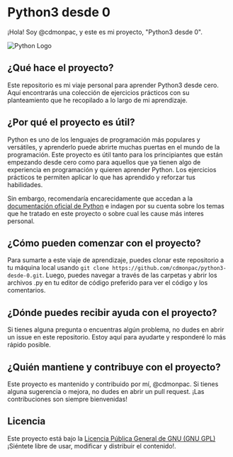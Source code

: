 # Python3 desde 0

¡Hola! Soy @cdmonpac, y este es mi proyecto, "Python3 desde 0". 

![Python Logo](https://github.com/cdmonpac/python3-desde-0/assets/127354610/abad8759-f3f5-4c2b-8685-28792432cd73)

## ¿Qué hace el proyecto?

Este repositorio es mi viaje personal para aprender Python3 desde cero. Aquí encontrarás una colección de ejercicios prácticos con su planteamiento que he recopilado a lo largo de mi aprendizaje.

## ¿Por qué el proyecto es útil?

Python es uno de los lenguajes de programación más populares y versátiles, y aprenderlo puede abrirte muchas puertas en el mundo de la programación. Este proyecto es útil tanto para los principiantes que están empezando desde cero como para aquellos que ya tienen algo de experiencia en programación y quieren aprender Python. Los ejercicios prácticos te permiten aplicar lo que has aprendido y reforzar tus habilidades.

Sin embargo, recomendaría encarecidamente que accedan a la [documentación oficial de Python](https://docs.python.org/es/3/contents.html) e indagen por su cuenta sobre los temas que he tratado en este proyecto o sobre cual les cause más interes personal.

## ¿Cómo pueden comenzar con el proyecto?

Para sumarte a este viaje de aprendizaje, puedes clonar este repositorio a tu máquina local usando `git clone https://github.com/cdmonpac/python3-desde-0.git`. Luego, puedes navegar a través de las carpetas y abrir los archivos .py en tu editor de código preferido para ver el código y los comentarios.

## ¿Dónde puedes recibir ayuda con el proyecto?

Si tienes alguna pregunta o encuentras algún problema, no dudes en abrir un issue en este repositorio. Estoy aquí para ayudarte y responderé lo más rápido posible.

## ¿Quién mantiene y contribuye con el proyecto?

Este proyecto es mantenido y contribuido por mí, @cdmonpac. Si tienes alguna sugerencia o mejora, no dudes en abrir un pull request. ¡Las contribuciones son siempre bienvenidas!

## Licencia

Este proyecto está bajo la [Licencia Pública General de GNU (GNU GPL)](LICENSE) ¡Siéntete libre de usar, modificar y distribuir el contenido!.
